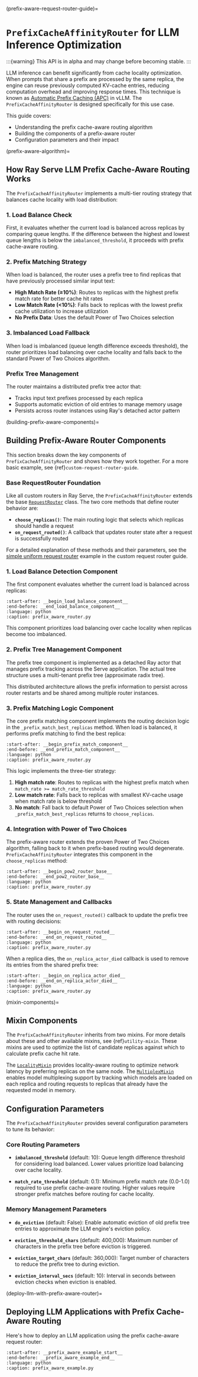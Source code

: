 (prefix-aware-request-router-guide)=
# `PrefixCacheAffinityRouter` for LLM Inference Optimization

:::{warning}
This API is in alpha and may change before becoming stable.
:::

LLM inference can benefit significantly from cache locality optimization. When prompts that share a prefix are processed by the same replica, the engine can reuse previously computed KV-cache entries, reducing computation overhead and improving response times. This technique is known as [Automatic Prefix Caching (APC)](https://docs.vllm.ai/en/stable/features/automatic_prefix_caching.html) in vLLM. The `PrefixCacheAffinityRouter` is designed specifically for this use case.

This guide covers:
- Understanding the prefix cache-aware routing algorithm
- Building the components of a prefix-aware router
- Configuration parameters and their impact

(prefix-aware-algorithm)=
## How Ray Serve LLM Prefix Cache-Aware Routing Works

The `PrefixCacheAffinityRouter` implements a multi-tier routing strategy that balances cache locality with load distribution:

### 1. Load Balance Check
First, it evaluates whether the current load is balanced across replicas by comparing queue lengths. If the difference between the highest and lowest queue lengths is below the `imbalanced_threshold`, it proceeds with prefix cache-aware routing.

### 2. Prefix Matching Strategy
When load is balanced, the router uses a prefix tree to find replicas that have previously processed similar input text:

- **High Match Rate (≥10%)**: Routes to replicas with the highest prefix match rate for better cache hit rates
- **Low Match Rate (<10%)**: Falls back to replicas with the lowest prefix cache utilization to increase utilization
- **No Prefix Data**: Uses the default Power of Two Choices selection

### 3. Imbalanced Load Fallback
When load is imbalanced (queue length difference exceeds threshold), the router prioritizes load balancing over cache locality and falls back to the standard Power of Two Choices algorithm.

### Prefix Tree Management
The router maintains a distributed prefix tree actor that:
- Tracks input text prefixes processed by each replica
- Supports automatic eviction of old entries to manage memory usage
- Persists across router instances using Ray's detached actor pattern

(building-prefix-aware-components)=
## Building Prefix-Aware Router Components

This section breaks down the key components of `PrefixCacheAffinityRouter` and shows how they work together. For a more basic example, see {ref}`custom-request-router-guide`.

### Base RequestRouter Foundation

Like all custom routers in Ray Serve, the `PrefixCacheAffinityRouter` extends the base [`RequestRouter`](../api/doc/ray.serve.request_router.RequestRouter.rst) class. The two core methods that define router behavior are:

- **`choose_replicas()`**: The main routing logic that selects which replicas should handle a request
- **`on_request_routed()`**: A callback that updates router state after a request is successfully routed

For a detailed explanation of these methods and their parameters, see the [simple uniform request router](simple-uniform-request-router) example in the custom request router guide.

### 1. Load Balance Detection Component

The first component evaluates whether the current load is balanced across replicas:

```{literalinclude} ../../../../python/ray/llm/_internal/serve/request_router/prefix_aware/prefix_aware_router.py
:start-after: __begin_load_balance_component__
:end-before: __end_load_balance_component__
:language: python
:caption: prefix_aware_router.py
```

This component prioritizes load balancing over cache locality when replicas become too imbalanced.


### 2. Prefix Tree Management Component

The prefix tree component is implemented as a detached Ray actor that manages prefix tracking across the Serve application. The actual tree structure uses a multi-tenant prefix tree (approximate radix tree).

This distributed architecture allows the prefix information to persist across router restarts and be shared among multiple router instances.

### 3. Prefix Matching Logic Component

The core prefix matching component implements the routing decision logic in the `_prefix_match_best_replicas` method. When load is balanced, it performs prefix matching to find the best replica:

```{literalinclude} ../../../../python/ray/llm/_internal/serve/request_router/prefix_aware/prefix_aware_router.py
:start-after: __begin_prefix_match_component__
:end-before: __end_prefix_match_component__
:language: python
:caption: prefix_aware_router.py
```

This logic implements the three-tier strategy:
1. **High match rate**: Routes to replicas with the highest prefix match when `match_rate >= match_rate_threshold`
2. **Low match rate**: Falls back to replicas with smallest KV-cache usage when match rate is below threshold
3. **No match**: Fall back to default Power of Two Choices selection when `_prefix_match_best_replicas` returns to `choose_replicas`.

### 4. Integration with Power of Two Choices

The prefix-aware router extends the proven Power of Two Choices algorithm, falling back to it when prefix-based routing would degenerate. `PrefixCacheAffinityRouter` integrates this component in the `choose_replicas` method:

```{literalinclude} ../../../../python/ray/llm/_internal/serve/request_router/prefix_aware/prefix_aware_router.py
:start-after: __begin_pow2_router_base__
:end-before: __end_pow2_router_base__
:language: python
:caption: prefix_aware_router.py
```


### 5. State Management and Callbacks

The router uses the `on_request_routed()` callback to update the prefix tree with routing decisions:

```{literalinclude} ../../../../python/ray/llm/_internal/serve/request_router/prefix_aware/prefix_aware_router.py
:start-after: __begin_on_request_routed__
:end-before: __end_on_request_routed__
:language: python
:caption: prefix_aware_router.py
```

When a replica dies, the `on_replica_actor_died` callback is used to remove its entries from the shared prefix tree:
```{literalinclude} ../../../../python/ray/llm/_internal/serve/request_router/prefix_aware/prefix_aware_router.py
:start-after: __begin_on_replica_actor_died__
:end-before: __end_on_replica_actor_died__
:language: python
:caption: prefix_aware_router.py
```

(mixin-components)=
## Mixin Components

The `PrefixCacheAffinityRouter` inherits from two mixins. For more details about these and other available mixins, see {ref}`utility-mixin`. These mixins are used to optimize the list of candidate replicas against which to calculate prefix cache hit rate.

The [`LocalityMixin`](../api/doc/ray.serve.request_router.LocalityMixin.rst) provides locality-aware routing to optimize network latency by preferring replicas on the same node. The [`MultiplexMixin`](../api/doc/ray.serve.request_router.MultiplexMixin.rst) enables model multiplexing support by tracking which models are loaded on each replica and routing requests to replicas that already have the requested model in memory.

## Configuration Parameters

The `PrefixCacheAffinityRouter` provides several configuration parameters to tune its behavior:

### Core Routing Parameters

- **`imbalanced_threshold`** (default: 10): Queue length difference threshold for considering load balanced. Lower values prioritize load balancing over cache locality.

- **`match_rate_threshold`** (default: 0.1): Minimum prefix match rate (0.0-1.0) required to use prefix cache-aware routing. Higher values require stronger prefix matches before routing for cache locality.

### Memory Management Parameters

- **`do_eviction`** (default: False): Enable automatic eviction of old prefix tree entries to approximate the LLM engine's eviction policy.

- **`eviction_threshold_chars`** (default: 400,000): Maximum number of characters in the prefix tree before eviction is triggered.

- **`eviction_target_chars`** (default: 360,000): Target number of characters to reduce the prefix tree to during eviction.

- **`eviction_interval_secs`** (default: 10): Interval in seconds between eviction checks when eviction is enabled.

(deploy-llm-with-prefix-aware-router)=
## Deploying LLM Applications with Prefix Cache-Aware Routing

Here's how to deploy an LLM application using the prefix cache-aware request router:

```{literalinclude} ../../llm/doc_code/serve/prefix_aware_router/prefix_aware_example.py
:start-after: __prefix_aware_example_start__
:end-before: __prefix_aware_example_end__
:language: python
:caption: prefix_aware_example.py
```
